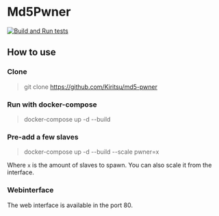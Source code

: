 # Md5Pwner

[![Build and Run tests](https://github.com/Kiritsu/md5-pwner/actions/workflows/dotnet.yml/badge.svg)](https://github.com/Kiritsu/md5-pwner/actions/workflows/dotnet.yml)

## How to use

### Clone

> git clone https://github.com/Kiritsu/md5-pwner

### Run with docker-compose

> docker-compose up -d --build

### Pre-add a few slaves

> docker-compose up -d --build --scale pwner=x

Where `x` is the amount of slaves to spawn. You can also scale it from the interface.

### Webinterface

The web interface is available in the port 80.
